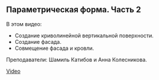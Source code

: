 ## Параметрическая форма. Часть 2

В этом видео:

- Создание криволинейной вертикальной поверхности.
- Создание фасада.
- Совмещение фасада и кровли.

Преподаватели: Шамиль Катибов и Анна Колесникова.

[Video](https://player.softculture.cc/embed/online/RRH/RRH_3.7.04_L2_Airport_2)
